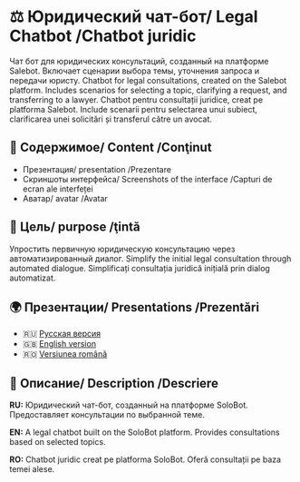 # ⚖️ Юридический чат-бот/ Legal Chatbot /Chatbot juridic

Чат бот для юридических консультаций, созданный на платформе Salebot. Включает сценарии выбора темы, уточнения запроса и передачи юристу.
Chatbot for legal consultations, created on the Salebot platform. Includes scenarios for selecting a topic, clarifying a request, and transferring to a lawyer.
Chatbot pentru consultații juridice, creat pe platforma Salebot. Include scenarii pentru selectarea unui subiect, clarificarea unei solicitări și transferul către un avocat.

## 📂 Содержимое/ Content /Conţinut
- Презентация/ presentation /Prezentare
- Скриншоты интерфейса/ Screenshots of the interface /Capturi de ecran ale interfeței
- Аватар/ avatar  /Avatar

## 🎯 Цель/ purpose /ţintă
Упростить первичную юридическую консультацию через автоматизированный диалог.
Simplify the initial legal consultation through automated dialogue.
Simplificați consultația juridică inițială prin dialog automatizat.

## 🌍 Презентации/ Presentations /Prezentări

- 🇷🇺 [Русская версия](./chatbot-lawyer_ru.pdf)
- 🇬🇧 [English version](./chatbot-lawyer_en.pdf)
- 🇷🇴 [Versiunea română](./chatbot-lawyer_ro.pdf)

## 🧠 Описание/ Description  /Descriere

**RU:** Юридический чат-бот, созданный на платформе SoloBot. Предоставляет консультации по выбранной теме.

**EN:** A legal chatbot built on the SoloBot platform. Provides consultations based on selected topics.

**RO:** Chatbot juridic creat pe platforma SoloBot. Oferă consultații pe baza temei alese.
